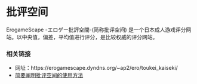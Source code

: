 # 批评空间
ErogameScape -エロゲー批評空間-(简称批评空间) 是一个日本成人游戏评分网站。以中央值，偏差，平均值进行评分，是比较权威的评分网站。
### 相关链接
<ul>
  <li>网址：https://erogamescape.dyndns.org/~ap2/ero/toukei_kaiseki/</li>
  <li><a href="https://www.ymgal.games/co/article/26233772082135043" target="_blank">简要阐明批评空间的使用方法</a></li>
  
</ul>
